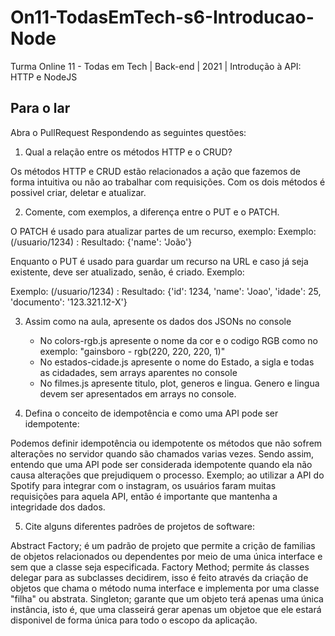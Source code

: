 # On11-TodasEmTech-s6-Introducao-Node
Turma Online 11 - Todas em Tech | Back-end | 2021 | Introdução à API:
HTTP e NodeJS

## Para o lar
Abra o PullRequest Respondendo as seguintes questões:

1) Qual a relação entre os métodos HTTP e o CRUD?

Os métodos HTTP e CRUD estão relacionados a ação que fazemos de forma intuitiva ou não ao trabalhar com requisições. Com os dois métodos é possivel criar, deletar e atualizar.
 
2) Comente, com exemplos, a diferença entre o PUT e o PATCH.

O PATCH é usado para atualizar partes de um recurso, exemplo:
Exemplo: (/usuario/1234) :
Resultado: {'name': 'João'}
 
 
 Enquanto o PUT é usado para guardar um recurso na URL e caso já seja existente, deve ser atualizado, senão, é criado. Exemplo:

Exemplo: (/usuario/1234) :
Resultado: {'id': 1234, 'name': 'Joao', 'idade': 25, 'documento': '123.321.12-X'}

3) Assim como na aula, apresente os dados dos JSONs no console 
    - No colors-rgb.js apresente o nome da cor e o codigo RGB como no exemplo: "gainsboro - rgb(220, 220, 220, 1)"
    - No estados-cidade.js apresente o nome do Estado, a sigla e todas as cidadades, sem arrays aparentes no console
    - No filmes.js apresente titulo, plot, generos e lingua. Genero e lingua devem ser apresentados em arrays no console.

4) Defina o conceito de idempotência e como uma API pode ser idempotente:

Podemos definir idempotência ou idempotente os métodos que não sofrem alterações no servidor quando são chamados varias vezes. Sendo assim, entendo que uma API pode ser considerada idempotente quando ela não causa alterações que prejudiquem o processo. Exemplo; ao utilizar a API do Spotify para integrar com o instagram, os usuários faram muitas requisições para aquela API, então é importante que mantenha a integridade dos dados.

5) Cite alguns diferentes padrões de projetos de software:

Abstract Factory; é um padrão de projeto que permite a crição de familias de objetos relacionados ou dependentes por meio de uma única interface e sem que a classe seja especificada.
Factory Method; permite ás classes delegar para as subclasses decidirem, isso é feito através da criação de objetos que chama o método numa interface e implementa por uma classe "filha" ou abstrata.
Singleton; garante que um objeto terá apenas uma única instância, isto é, que uma classeirá gerar apenas um objetoe que ele estará disponivel de forma única para todo o escopo da aplicação.